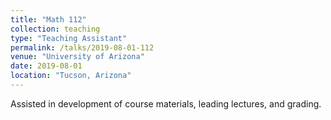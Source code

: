 ```yaml
---
title: "Math 112"
collection: teaching
type: "Teaching Assistant"
permalink: /talks/2019-08-01-112
venue: "University of Arizona"
date: 2019-08-01
location: "Tucson, Arizona"
---
```


Assisted in development of course materials, leading lectures, and grading.
